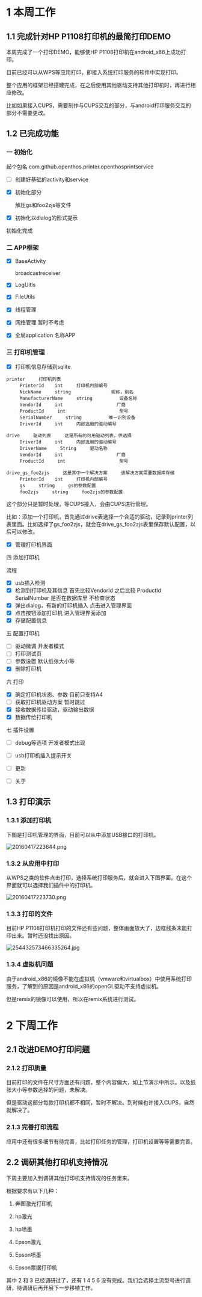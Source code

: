 #  1 本周工作

## 1.1 完成针对HP P1108打印机的最简打印DEMO

本周完成了一个打印DEMO，能够使HP P1108打印机在android_x86上成功打印。

目前已经可以从WPS等应用打印，即接入系统打印服务的软件中实现打印。

整个应用的框架已经搭建完成，在之后使用其他驱动支持其他打印机时，再进行相应修改。

比如如果接入CUPS，需要制作与CUPS交互的部分，与android打印服务交互的部分不需要更改。

## 1.2 已完成功能

### 一  初始化

起个包名
com.github.openthos.printer.openthosprintservice

- [ ] 创建好基础的activity和service

- [x] 初始化部分
     
     解压gs和foo2zjs等文件

- [x] 初始化以dialog的形式提示

初始化完成

### 二 APP框架

- [x] BaseActivity
     
     broadcastreceiver

- [x] LogUitls

- [x] FileUtils

- [x] 线程管理

- [x] 网络管理          暂时不考虑

- [x] 全局application 名称APP

### 三 打印机管理

- [x] 打印机信息存储到sqlite

```
printer     打印机列表
     PrinterId    int     打印机内部编号
     NickName     string               昵称，别名
     ManufacturerName     string          设备名称
     VendorId     int                    厂商
     ProductId     int                    型号
     SerialNumber     string          唯一识别设备
     DriverId     int     内部选用的驱动编号

drive     驱动列表     这是所有的可用驱动列表，供选择
     DriverId     int     内部选用的驱动编号
     DriverName     String     驱动名称
     VendorId     int                    厂商
     ProductId     int                    型号

drive_gs_foo2zjs     这是其中一个解决方案     该解决方案需要数据库存储
     PrinterId    int     打印机内部编号
     gs     string     gs的参数配置
     foo2zjs     string     foo2zjs的参数配置
```
这个部分只是暂时处理，等CUPS接入，会由CUPS进行管理。

比如：添加一个打印机，首先通过drive表选择一个合适的驱动，记录到printer列表里面。比如选择了gs_foo2zjs，就会在drive_gs_foo2zjs表里保存默认配置，以后可以修改。

- [x] 管理打印机界面

四 添加打印机

流程
     
- [x] usb插入检测
- [x] 检测到打印机及其信息               首先比较VendorId 之后比较 ProductId SerialNumber 是否在数据库里 不检查状态
- [x] 弹出dialog，有新的打印机插入          点击进入管理界面
- [x] 点击按钮添加打印机                    进入管理界面添加
- [x] 存储配置信息

五 配置打印机

- [ ] 驱动微调          开发者模式
- [ ] 打印测试页
- [ ] 参数设置          默认纸张大小等
- [x] 删除打印机

六 打印

- [x] 确定打印机状态、参数          目前只支持A4
- [ ] 获取打印机驱动方案                              暂时跳过
- [x] 接收数据传给驱动，驱动输出数据
- [x] 数据传给打印机

七 插件设置

- [ ] debug等选项                         开发者模式出现
- [ ] usb打印机插入提示开关
- [ ] 更新
- [ ] 关于


## 1.3 打印演示

### 1.3.1 添加打印机

下图是打印机管理的界面，目前可以从中添加USB接口的打印机。

![20160417223644.png][1]

### 1.3.2 从应用中打印

从WPS之类的软件点击打印，选择系统打印服务后，就会进入下图界面。在这个界面就可以选择我们插件中的打印机。

![20160417223730.png][2]

### 1.3.3 打印的文件

目前HP P1108打印机打印的文件还有些问题，整体画面放大了，边框线条未能打印出来。暂时还没找出原因。

![254432573466335264.jpg][3]

### 1.3.4 虚拟机问题

由于android_x86的镜像不能在虚拟机（vmware和virtualbox）中使用系统打印服务，了解到的原因是android_x86的openGL驱动不支持虚拟机。

但是remix的镜像可以使用，所以在remix系统进行测试。

# 2 下周工作

## 2.1 改进DEMO打印问题

### 2.1.2 打印质量

目前打印的文件在尺寸方面还有问题，整个内容偏大，如上节演示中所示。以及纸张大小等参数选择的问题，未解决。

但是驱动这部分每款打印机都不相同，暂时不解决。到时候也许接入CUPS，自然就解决了。

### 2.1.3 完善打印流程

应用中还有很多细节有待完善，比如打印任务的管理，打印机设置等等需要完善。

## 2.2 调研其他打印机支持情况

下周主要加入到调研其他打印机支持情况的任务里来。

根据要求有以下几种：

1. 奔图激光打印机

2. hp激光

3. hp喷墨

4. Epson激光

5. Epson喷墨

6. Epson票据打印机

其中 2 和 3 已经调研过了，还有 1 4 5 6 没有完成。我们会选择主流型号进行调研，待调研后再开展下一步移植工作。

  [1]: https://github.com/openthos/printer-analysis/raw/master/report/raw/20160417223644.png
  
  [2]: https://github.com/openthos/printer-analysis/raw/master/report/raw/20160417223730.png
	
  [3]: https://github.com/openthos/printer-analysis/raw/master/report/raw/254432573466335264.jpg
	  
